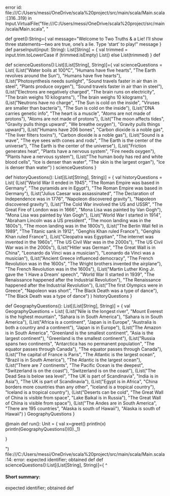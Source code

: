 error id: file:///C:/Users/messi/OneDrive/scala%20project/src/main/scala/Main.scala:[316..319) in Input.VirtualFile("file:///C:/Users/messi/OneDrive/scala%20project/src/main/scala/Main.scala", "

def greet():String={
  val message="Welcome to Two Truths & a Lie! I’ll show three statements—two are true, one’s a lie. Type ‘start’ to play!"
  message
}
def parseInput(input: String): List[String] = {
  val trimmed = input.trim.toLowerCase
  if (trimmed.isEmpty) List() else List(trimmed)
}
def 


def scienceQuestions():List[(List[String], String)]={
  val scienceQuestions = List(
  (List("Water boils at 100°C", "Humans have five hearts", "The Earth revolves around the Sun"), "Humans have five hearts"),
  (List("Photosynthesis needs sunlight", "Sound travels faster in air than in steel", "Plants produce oxygen"), "Sound travels faster in air than in steel"),
  (List("Electrons are negatively charged", "The brain runs on electricity", "The brain weighs 10 kilograms"), "The brain weighs 10 kilograms"),
  (List("Neutrons have no charge", "The Sun is cold on the inside", "Viruses are smaller than bacteria"), "The Sun is cold on the inside"),
  (List("DNA carries genetic info", "The heart is a muscle", "Atoms are not made of protons"), "Atoms are not made of protons"),
  (List("The moon affects tides", "Gravity pulls things upward", "We breathe oxygen"), "Gravity pulls things upward"),
  (List("Humans have 206 bones", "Carbon dioxide is a noble gas", "The liver filters toxins"), "Carbon dioxide is a noble gas"),
  (List("Sound is a wave", "The eye sees with cones and rods", "The Earth is the center of the universe"), "The Earth is the center of the universe"),
  (List("Friction generates heat", "Plants have a nervous system", "Fire needs oxygen"), "Plants have a nervous system"),
  (List("The human body has red and white blood cells", "Ice is denser than water", "The skin is the largest organ"), "Ice is denser than water")
)
  scienceQuestions
}

def historyQuestions(): List[(List[String], String)] = {
  val historyQuestions = List(
    (List("World War II ended in 1945", "The Roman Empire was based in Germany", "The pyramids are in Egypt"), "The Roman Empire was based in Germany"),
    (List("Julius Caesar was assassinated", "The Declaration of Independence was in 1776", "Napoleon discovered gravity"), "Napoleon discovered gravity"),
    (List("The Cold War involved the US and USSR", "The Great Fire of London was in 1666", "Mona Lisa was painted by Van Gogh"), "Mona Lisa was painted by Van Gogh"),
    (List("World War I started in 1914", "Abraham Lincoln was a US president", "The moon landing was in the 1800s"), "The moon landing was in the 1800s"),
    (List("The Berlin Wall fell in 1989", "The Titanic sank in 1912", "Genghis Khan ruled France"), "Genghis Khan ruled France"),
    (List("Cleopatra was Egyptian", "The internet was invented in the 1960s", "The US Civil War was in the 2000s"), "The US Civil War was in the 2000s"),
    (List("Hitler was German", "The Great Wall is in China", "Leonardo da Vinci was a musician"), "Leonardo da Vinci was a musician"),
    (List("Ancient Greece influenced democracy", "The French Revolution was in the 1600s", "The Wright brothers invented the airplane"), "The French Revolution was in the 1600s"),
    (List("Martin Luther King Jr. gave the 'I Have a Dream' speech", "World War II started in 1939", "The Renaissance happened after the Industrial Revolution"), "The Renaissance happened after the Industrial Revolution"),
    (List("The first Olympics were in Greece", "Napoleon was short", "The Black Death was a type of dance"), "The Black Death was a type of dance")
  )
  historyQuestions
}

def GeographyQuestions(): List[(List[String], String)] = {
  val GeographyQuestions = List(
    (List("Nile is the longest river", "Mount Everest is the highest mountain", "Sahara is in South America"), "Sahara is in South America"),
    (List("Africa is a continent", "Japan is in Europe", "Australia is both a country and a continent"), "Japan is in Europe"),
    (List("The Amazon is in South America", "Greenland is the smallest continent", "Asia is the largest continent"), "Greenland is the smallest continent"),
    (List("Russia spans two continents", "Antarctica has no permanent population", "The equator passes through Canada"), "The equator passes through Canada"),
    (List("The capital of France is Paris", "The Atlantic is the largest ocean", "Brazil is in South America"), "The Atlantic is the largest ocean"),
    (List("There are 7 continents", "The Pacific Ocean is the deepest", "Switzerland is on the coast"), "Switzerland is on the coast"),
    (List("The Dead Sea is below sea level", "The UK is part of Scandinavia", "India is in Asia"), "The UK is part of Scandinavia"),
    (List("Egypt is in Africa", "China borders more countries than any other", "Iceland is a tropical country"), "Iceland is a tropical country"),
    (List("Deserts can be cold", "The Great Wall of China is visible from space", "Lake Baikal is in Russia"), "The Great Wall of China is visible from space"),
    (List("The Andes are in South America", "There are 195 countries", "Alaska is south of Hawaii"), "Alaska is south of Hawaii")
  )
  GeographyQuestions
}



@main def run(): Unit = {
   val x=greet()
   println(x)
   println(GeographyQuestions()(0)._1)

}











")
file:///C:/Users/messi/OneDrive/scala%20project/src/main/scala/Main.scala:14: error: expected identifier; obtained def
def scienceQuestions():List[(List[String], String)]={
^
#### Short summary: 

expected identifier; obtained def